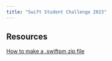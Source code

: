 ```yaml
---
title: "Swift Student Challenge 2023"
---
```

## Resources

[How to make a .swiftpm zip file](https://developer.apple.com/forums/thread/727471)
